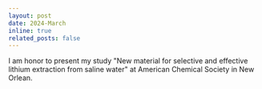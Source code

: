 ```yaml
---
layout: post
date: 2024-March
inline: true
related_posts: false
---
```


I am honor to present my study "New material for selective and effective lithium extraction from saline water" at American Chemical Society in New Orlean.
